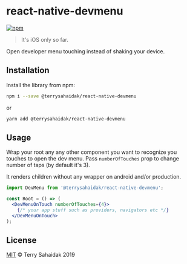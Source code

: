 # react-native-devmenu

[![npm](https://img.shields.io/npm/v/react-native-dev-menu-on-touch.svg)](https://npmjs.com/package/@terrysahaidak/sreact-native-devmenu)

> It's iOS only so far.

Open developer menu touching instead of shaking your device.

## Installation

Install the library from npm:

```bash
npm i --save @terrysahaidak/react-native-devmenu
```
or
```bash
yarn add @terrysahaidak/react-native-devmenu
```

## Usage

Wrap your root any any other component you want to recognize you touches to open the dev menu.
Pass `numberOfTouches` prop to change number of taps (by default it's 3).

It renders children without any wrapper on android and/or production.

```jsx
import DevMenu from '@terrysahaidak/react-native-devmenu';

const Root = () => (
  <DevMenuOnTouch numberOfTouches={4}>
    {/* your app stuff such as providers, navigators etc */}
  </DevMenuOnTouch>
);
```

## License
[MIT](LICENSE) © Terry Sahaidak 2019
